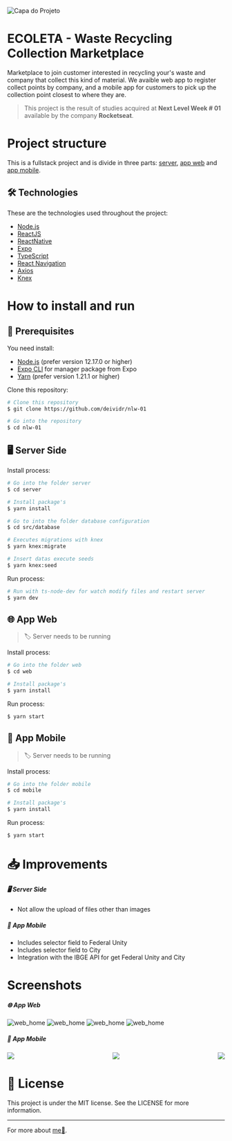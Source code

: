 ![Capa do Projeto](capa.png)

# ECOLETA - Waste Recycling Collection Marketplace

Marketplace to join customer interested in recycling your's waste and company that collect this kind of material. We avaible web app to register collect points by company, and a mobile app for customers to pick up the collection point closest to where they are.

> This project is the result of studies acquired at **Next Level Week # 01** available by the company **Rocketseat**. 

# Project structure

This is a fullstack project and is divide in three parts: [server](server), [app web](web) and [app mobile](mobile).

## 🛠️ Technologies

These are the technologies used throughout the project:

-  [Node.js][nodejs]
-  [ReactJS](https://reactjs.org/)
-  [ReactNative](https://reactnative.dev/)
-  [Expo](https://expo.io/learn)
-  [TypeScript](https://www.typescriptlang.org/)
-  [React Navigation](https://reactnavigation.org/)
-  [Axios](https://github.com/axios/axios)
-  [Knex](http://knexjs.org/#knexfile)

# How to install and run

## 📌 Prerequisites

You need install:

- [Node.js][nodejs] (prefer version 12.17.0 or higher)
- [Expo CLI][expocli] for manager package from Expo
- [Yarn][yarn] (prefer version 1.21.1 or higher)

Clone this repository:

```bash
# Clone this repository
$ git clone https://github.com/deividr/nlw-01

# Go into the repository
$ cd nlw-01
```

## 🖥️ Server Side

Install process:

```bash
# Go into the folder server
$ cd server

# Install package's
$ yarn install

# Go to into the folder database configuration
$ cd src/database

# Executes migrations with knex
$ yarn knex:migrate

# Insert datas execute seeds
$ yarn knex:seed
```

Run process:

```bash
# Run with ts-node-dev for watch modify files and restart server
$ yarn dev
```

## 🌐 App Web

> 🏷️ Server needs to be running

Install process:

```bash
# Go into the folder web
$ cd web

# Install package's
$ yarn install
```

Run process:

```bash
$ yarn start
```

## 📱 App Mobile

> 🏷️ Server needs to be running

Install process:

```bash
# Go into the folder mobile
$ cd mobile

# Install package's
$ yarn install
```

Run process:

```bash
$ yarn start
```

# 📥 Improvements

##### 🖥️ Server Side

- Not allow the upload of files other than images

##### 📱 App Mobile

- Includes selector field to Federal Unity
- Includes selector field to City
- Integration with the IBGE API for get Federal Unity and City

# Screenshots

##### 🌐 App Web

![web_home](.github/assets/web_home.jpg)
![web_home](.github/assets/web_register01.jpg)
![web_home](.github/assets/web_register02.jpg)
![web_home](.github/assets/web_register03.jpg)

##### 📱 App Mobile

<div style="display: flex; justify-content: space-between;">
  <img src="./.github/assets/mobile_home.jpg">
  <img src="./.github/assets/mobile_select.jpg">
  <img src="./.github/assets/mobile_detail.jpg">
</div>

# 📝 License

This project is under the MIT license. See the LICENSE for more information.

[nodejs]: https://nodejs.org/
[expocli]: https://docs.expo.io/get-started/installation/
[yarn]: https://yarnpkg.com/
[vc]: https://code.visualstudio.com/
[vceditconfig]: https://marketplace.visualstudio.com/items?itemName=EditorConfig.EditorConfig
[vceslint]: https://marketplace.visualstudio.com/items?itemName=dbaeumer.vscode-eslint

---

For more about [me:crown:](https://www.linkedin.com/in/deivid-assump%C3%A7%C3%A3o-rodrigues-a36a5685/).
